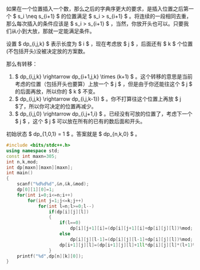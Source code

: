 如果在一个位置插入一个数，那么之后的字典序更大的要求，是插入位置之后第一个 $ s_i \neq s_{i+1} $ 的位置满足 $ s_i > s_{i+1} $ 。将连续的一段相同去重，那么每次插入的条件应该是 $ s_i > s_{i+1} $ ，当然，你放开头也可以。只要我们从小到大放，那就一定能满足条件。

设置 $ dp_{i,j,k} $ 表示长度为 $ i $ ，现在考虑放 $ j $ ，后面还有 $ k $ 个位置(不包括开头)没被决定放的方案数。

那么有转移：

1. $ dp_{i,j,k} \rightarrow dp_{i+1,j,k} \times (k+1) $ 。这个转移的意思是当前考虑的位置（包括开头也要算）上放一个 $ j $ ，但是由于你还能往这个 $ j $ 的后面再放，所以你的 $ k $  不变。
2. $ dp_{i,j,k} \rightarrow dp_{i,j,k-1}) $ 。你不打算往这个位置上再放 $ j $了，所以你可决定的位置再减少。
3. $ dp_{i,j,0} \rightarrow dp_{i,j+1,i} $ 。已经没有可放的位置了，考虑下一个 $ j $ ，这个 $ j $ 可以放在所有的已有的数后面和开头。

初始状态 $ dp_{1,0,1} = 1 $ 。答案就是 $ dp_{n,k,0} $ 。

```cpp
#include <bits/stdc++.h>
using namespace std;
const int maxn=305;
int n,k,mod;
int dp[maxn][maxn][maxn];
int main()
{
	scanf("%d%d%d",&n,&k,&mod);
	dp[0][1][0]=1;
	for(int i=0;i<=n;i++)
		for(int j=1;j<=k;j++)
			for(int l=n;l>=0;l--)
				if(dp[i][j][l])
				{
					if(l==0)
						dp[i][j+1][i]=(dp[i][j+1][i]+dp[i][j][l])%mod;
					else 
						dp[i][j][l-1]=(dp[i][j][l-1]+dp[i][j][l])%mod;
					dp[i+1][j][l]=(dp[i+1][j][l]+1ll*dp[i][j][l]*(l+1)%mod)%mod;
				}
	printf("%d",dp[n][k][0]);
}
```
